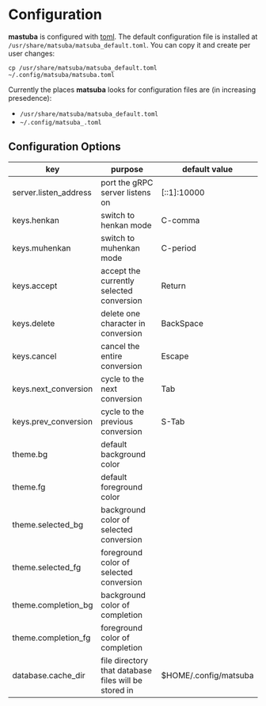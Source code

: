 # Configuration

**mastuba** is configured with [toml](https://toml.io/en/). The default configuration file is installed at `/usr/share/matsuba/matsuba_default.toml`. You can copy it and create per user changes:
```
cp /usr/share/matsuba/matsuba_default.toml ~/.config/matsuba/matsuba.toml
```

Currently the places **matsuba** looks for configuration files are (in increasing presedence):
- `/usr/share/matsuba/matsuba_default.toml`
- `~/.config/matsuba_.toml`

## Configuration Options

| key | purpose | default value |
|-----|---------|---------------|
| server.listen_address | port the gRPC server listens on | [::1]:10000 |
| keys.henkan | switch to henkan mode | C-comma |
| keys.muhenkan | switch to muhenkan mode | C-period |
| keys.accept | accept the currently selected conversion | Return |
| keys.delete | delete one character in conversion | BackSpace |
| keys.cancel | cancel the entire conversion | Escape |
| keys.next\_conversion | cycle to the next conversion | Tab |
| keys.prev\_conversion | cycle to the previous conversion | S-Tab |
| theme.bg | default background color | |
| theme.fg | default foreground color | |
| theme.selected\_bg | background color of selected conversion | |
| theme.selected\_fg | foreground color of selected conversion | |
| theme.completion\_bg | background color of completion | |
| theme.completion\_fg | foreground color of completion | |
| database.cache\_dir | file directory that database files will be stored in | $HOME/.config/matsuba |
